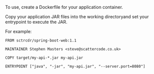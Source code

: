 To use, create a Dockerfile for your application container.

Copy your application JAR files into the working directoryand set your entrypoint to execute the JAR.

For example:

    FROM sctrcdr/spring-boot-web:1.1

    MAINTAINER Stephen Masters <steve@scattercode.co.uk>

    COPY target/my-api-*.jar my-api.jar

    ENTRYPOINT ["java", "-jar", "my-api.jar", "--server.port=8080"]
